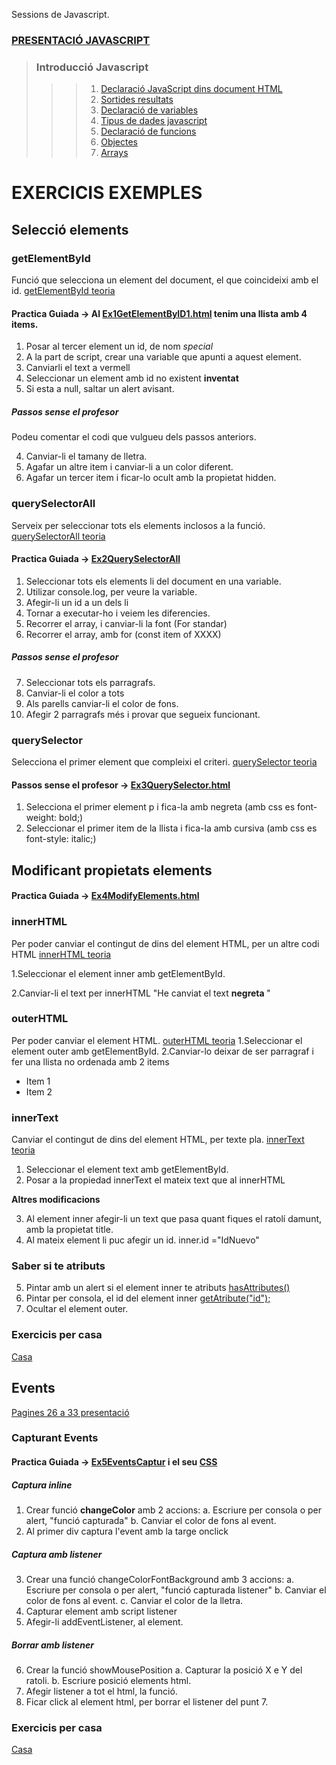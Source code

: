 Sessions de Javascript.

### [PRESENTACIÓ JAVASCRIPT](https://docs.google.com/presentation/d/1RytX2_Asf3xn5Le2XBzWdX69Wx8ZuiWNhfrWFZqh5n4/edit?usp=sharing)


> ### Introducció Javascript
> >  > 1. [Declaració JavaScript dins document HTML](https://www.w3schools.com/js/js_whereto.asp)
> >  > 2. [Sortides resultats](https://www.w3schools.com/js/js_output.asp)
> >  > 3. [Declaració de variables](https://www.w3schools.com/js/js_statements.asp)
> >  > 4. [Tipus de dades javascript](https://www.w3schools.com/js/js_datatypes.asp)
> >  > 5. [Declaració de funcions](https://www.w3schools.com/js/js_functions.asp)
> >  > 6. [Objectes](https://www.w3schools.com/js/js_objects.asp)
> >  > 7. [Arrays](https://www.w3schools.com/js/js_arrays.asp)

# EXERCICIS EXEMPLES

## Selecció elements

### getElementById

Funció que selecciona un element del document, el que coincideixi amb el id. [getElementById teoria](https://www.w3schools.com/jsref/met_document_getelementbyid.asp)
#### Practica Guiada -> Al [Ex1GetElementByID1.html](https://github.com/mikibardaji/M0373/blob/main/js/Ex1GetElementByID1.html) tenim una llista amb 4 items.
  1. Posar al tercer element un id, de nom *special*
  2. A la part de script, crear una variable que apunti a aquest element.
  3. Canviarli el text a vermell
  4. Seleccionar un element amb id no existent **inventat**
  5. Si esta a null, saltar un alert avisant.
##### Passos sense el profesor 
Podeu comentar el codi que vulgueu dels passos anteriors.

  4. Canviar-li el tamany de lletra.
  5. Agafar un altre item i canviar-li a un color diferent.
  6. Agafar un tercer item i ficar-lo ocult amb la propietat hidden.

### querySelectorAll

Serveix per seleccionar tots els elements inclosos a la funció. [querySelectorAll teoria](https://www.w3schools.com/jsref/met_document_queryselectorall.asp)

#### Practica Guiada -> [Ex2QuerySelectorAll](https://github.com/mikibardaji/M0373/blob/main/js/Ex2QuerySelector.html)
  1. Seleccionar tots els elements li del document en una variable.
  2. Utilizar console.log, per veure la variable.
  3. Afegir-li un id a un dels li
  4. Tornar a executar-ho i veiem les diferencies.
  5. Recorrer el array, i canviar-li la font (For standar)
  6. Recorrer el array, amb for (const item of XXXX)
##### Passos sense el profesor 
  7. Seleccionar tots els parragrafs.
  8. Canviar-li el color a tots
  9. Als parells canviar-li el color de fons.
  10. Afegir 2 parragrafs més i provar que segueix funcionant.

### querySelector

Selecciona el primer element que compleixi el criteri. [querySelector teoria](https://www.w3schools.com/jsref/met_document_queryselector.asp)

#### Passos sense el profesor -> [Ex3QuerySelector.html](https://github.com/mikibardaji/M0373/blob/main/js/Ex3QuerySelector.html)

  1. Selecciona el primer element p i fica-la amb negreta (amb css es font-weight: bold;)
  2. Seleccionar el primer item de la llista i fica-la amb cursiva (amb css es font-style: italic;)

## Modificant propietats elements

#### Practica Guiada -> [Ex4ModifyElements.html](https://github.com/mikibardaji/M0373/blob/main/js/Ex4ModifyElements.html)

### innerHTML

Per poder canviar  el contingut de dins del element HTML, per un altre codi HTML  [innerHTML teoria](https://www.w3schools.com/jsref/prop_html_innerhtml.asp)

  1.Seleccionar el element inner amb getElementById.

  2.Canviar-li el text per innerHTML "He canviat el text <b> negreta </b> "

### outerHTML
Per poder canviar  el element HTML. [outerHTML teoria](https://www.w3schools.com/jsref/prop_html_outerhtml.asp)
  1.Seleccionar el element outer amb getElementById.
  2.Canviar-lo deixar de ser parragraf i fer una llista no ordenada amb 2 items
      <ul><li>Item 1</li><li>Item 2</li></ul>

### innerText
Canviar el contingut de dins del element HTML, per texte pla. [innerText teoria](https://www.w3schools.com/jsref/prop_node_innertext.asp)
  1. Seleccionar el element text amb getElementById.
  2. Posar a la propiedad innerText el mateix text que al innerHTML

**Altres modificacions**

  3. Al element inner afegir-li un text que pasa quant fiques el ratolí damunt, amb la propietat title.
  4. Al mateix element li puc afegir un id. inner.id ="IdNuevo"

### Saber si te atributs
  5. Pintar amb un alert si el element inner te atributs [hasAttributes()](https://www.w3schools.com/jsref/met_node_hasattributes.asp) 
  6. Pintar per consola, el id del element inner [getAtribute("id");](https://www.w3schools.com/jsref/met_element_getattribute.asp)
  7. Ocultar el element outer.


### Exercicis per casa

[Casa](https://docs.google.com/document/d/1lQx2n_pvOcQEtJ_pA2IESeS1O0paxFsIs6TCocuJogE/edit?usp=sharing)


## Events

[Pagines 26 a 33 presentació](https://docs.google.com/presentation/d/1RytX2_Asf3xn5Le2XBzWdX69Wx8ZuiWNhfrWFZqh5n4/edit?usp=sharing) 

### Capturant Events

#### Practica Guiada -> [Ex5EventsCaptur](https://github.com/mikibardaji/M0373/blob/main/js/Ex5EventsCaptur.html) i el seu [CSS](https://github.com/mikibardaji/M0373/blob/main/js/ExEventsCaptur.css)

##### Captura inline
  1. Crear funció **changeColor** amb 2 accions:
    a. Escriure per consola o per alert, "funció capturada"
    b. Canviar el color de fons al event.
  2. Al primer div captura l'event amb la targe onclick

##### Captura amb listener
  3. Crear una funció changeColorFontBackground amb 3 accions:
    a. Escriure per consola o per alert, "funció capturada listener"
    b. Canviar el color de fons al event.
    c. Canviar el color de la lletra.
  4. Capturar element amb script listener
  5. Afegir-li addEventListener, al element.

##### Borrar amb listener
  6. Crear la funció showMousePosition
     a. Capturar la posició X e Y del ratoli.
     b. Escriure posició elements html.
  7. Afegir listener a tot el html, la funció.
  8. Ficar click al element html, per borrar el listener del punt 7.

### Exercicis per casa

[Casa](https://docs.google.com/document/d/1KGqJ8hJJLwAn_us4zwjj7JDDqCQfRVSAnfj0j30bmUo/edit?usp=sharing)

